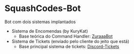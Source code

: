 # SquashCodes-Bot

Bot com dois sistemas implantados
* Sistema de Encomendas (by KuryKat)
  * Base teórica do Command Handler: [ZuraaaBot](https://github.com/zuraaa-projects/ZuraaaBot/)
* Sistema de Tickets (enviado pelo cliente do jeito que está)
  * Base principal sistema de tickets: [Discord-Tickets](https://github.com/discord-tickets/bot)
